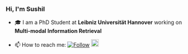 ### Hi, I'm Sushil

- :mortar_board: I am a PhD Student at **Leibniz Universität Hannover** working on **Multi-modal Information Retrieval**

- 📫 How to reach me: [![Follow](https://img.shields.io/twitter/follow/sushilawale?style=social)](https://twitter.com/intent/follow?screen_name=sushilawale)    <a href="https://www.linkedin.com/in/sushilawale/"><img src=https://content.linkedin.com/content/dam/me/business/en-us/amp/brand-site/v2/bg/LI-Bug.svg.original.svg height="20px"/><a/>
